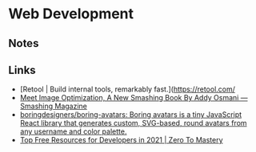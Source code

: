 # Web Development

## Notes

## Links

- [Retool | Build internal tools, remarkably fast.](https://retool.com/
- [Meet Image Optimization, A New Smashing Book By Addy Osmani — Smashing Magazine](https://www.smashingmagazine.com/2021/04/image-optimization-pre-release/)
- [boringdesigners/boring-avatars: Boring avatars is a tiny JavaScript React library that generates custom, SVG-based, round avatars from any username and color palette.](https://github.com/boringdesigners/boring-avatars)
- [Top Free Resources for Developers in 2021 | Zero To Mastery](https://zerotomastery.io/resources/)
